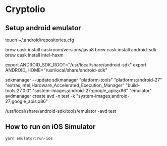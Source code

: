 Cryptolio
=========

Setup android emulator
----------------------

touch ~/.android/repositories.cfg

brew cask install caskroom/versions/java8
brew cask install android-sdk
brew cask install intel-haxm

export ANDROID_SDK_ROOT="/usr/local/share/android-sdk"
export ANDROID_HOME="/usr/local/share/android-sdk"

sdkmanager --update
sdkmanager "platform-tools" "platforms;android-27" "extras;intel;Hardware_Accelerated_Execution_Manager" "build-tools;27.0.0" "system-images;android-27;google_apis;x86" "emulator"
avdmanager create avd -n test -k "system-images;android-27;google_apis;x86"

/usr/local/share/android-sdk/tools/emulator -avd test


How to run on iOS Simulator
---------------------------

`yarn emulator:run-ios`
